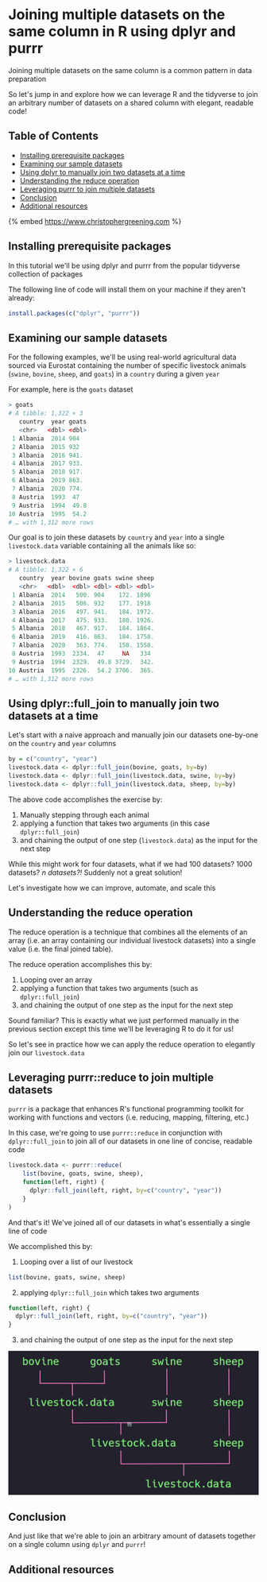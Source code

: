 # Joining multiple datasets on the same column in R using dplyr and purrr

Joining multiple datasets on the same column is a common pattern in data preparation

So let's jump in and explore how we can leverage R and the tidyverse to join an arbitrary number of datasets on a shared column with elegant, readable code!

## Table of Contents 
- [Installing prerequisite packages](#installing-prerequisite-packages)
- [Examining our sample datasets](#examining-our-sample-datasets)
- [Using dplyr to manually join two datasets at a time](#using-dplyr)
- [Understanding the reduce operation](#understanding-the-reduce-operation)
- [Leveraging purrr to join multiple datasets](#leveraging-purrr-reduce)
- [Conclusion](#conclusion)
- [Additional resources](#additional-resources)

{% embed https://www.christophergreening.com %}

## Installing prerequisite packages
<a src="#installing-prerequisite-packages"></a>

In this tutorial we'll be using dplyr and purrr from the popular tidyverse collection of packages

The following line of code will install them on your machine if they aren't already:

```R
install.packages(c("dplyr", "purrr"))
```

## Examining our sample datasets
<a src="#examining-our-sample-datasets"></a>

For the following examples, we'll be using real-world agricultural data sourced via Eurostat containing the number of specific livestock animals (`swine`, `bovine`, `sheep`, and `goats`) in a `country` during a given `year`

For example, here is the `goats` dataset
```R
> goats
# A tibble: 1,322 × 3
   country  year goats
   <chr>   <dbl> <dbl>
 1 Albania  2014 904
 2 Albania  2015 932
 3 Albania  2016 941.
 4 Albania  2017 933.
 5 Albania  2018 917.
 6 Albania  2019 863.
 7 Albania  2020 774.
 8 Austria  1993  47
 9 Austria  1994  49.8
10 Austria  1995  54.2
# … with 1,312 more rows
```

Our goal is to join these datasets by `country` and `year` into a single `livestock.data` variable containing all the animals like so:

```R
> livestock.data
# A tibble: 1,322 × 6
   country  year bovine goats swine sheep
   <chr>   <dbl>  <dbl> <dbl> <dbl> <dbl>
 1 Albania  2014   500. 904    172. 1896
 2 Albania  2015   506. 932    177. 1918
 3 Albania  2016   497. 941.   184. 1972.
 4 Albania  2017   475. 933.   180. 1926.
 5 Albania  2018   467. 917.   184. 1864.
 6 Albania  2019   416. 863.   184. 1758.
 7 Albania  2020   363. 774.   158. 1558.
 8 Austria  1993  2334.  47     NA   334
 9 Austria  1994  2329.  49.8 3729.  342.
10 Austria  1995  2326.  54.2 3706.  365.
# … with 1,312 more rows
```

## Using dplyr::full_join to manually join two datasets at a time
<a src="#using-dplyr"></a>

Let's start with a naive approach and manually join our datasets one-by-one on the `country` and `year` columns

```R
by = c("country", "year")
livestock.data <- dplyr::full_join(bovine, goats, by=by)
livestock.data <- dplyr::full_join(livestock.data, swine, by=by)
livestock.data <- dplyr::full_join(livestock.data, sheep, by=by)
```

The above code accomplishes the exercise by:
1. Manually stepping through each animal
2. applying a function that takes two arguments (in this case `dplyr::full_join`)
3. and chaining the output of one step (`livestock.data`) as the input for the next step

While this might work for four datasets, what if we had 100 datasets? 1000 datasets? _n datasets?!_ Suddenly not a great solution! 

Let's investigate how we can improve, automate, and scale this

## Understanding the reduce operation
<a src="#understanding-the-reduce-operation"></a> 

The reduce operation is a technique that combines all the elements of an array (i.e. an array containing our individual livestock datasets) into a single value (i.e. the final joined table).   

The reduce operation accomplishes this by:
1. Looping over an array
2. applying a function that takes two arguments (such as `dplyr::full_join`) 
3. and chaining the output of one step as the input for the next step

Sound familiar? This is exactly what we just performed manually in the previous section except this time we'll be leveraging R to do it for us! 

So let's see in practice how we can apply the reduce operation to elegantly join our `livestock.data`

## Leveraging purrr::reduce to join multiple datasets
<a src="#leveraging-purrr-reduce"></a>

`purrr` is a package that enhances R's functional programming toolkit for working with functions and vectors (i.e. reducing, mapping, filtering, etc.)

In this case, we're going to use `purrr::reduce` in conjunction with `dplyr::full_join` to join all of our datasets in one line of concise, readable code

```R
livestock.data <- purrr::reduce(
    list(bovine, goats, swine, sheep),
    function(left, right) {
      dplyr::full_join(left, right, by=c("country", "year"))
    }
)
```

And that's it! We've joined all of our datasets in what's essentially a single line of code

We accomplished this by:

1. Looping over a list of our livestock
```R
list(bovine, goats, swine, sheep)
```
2. applying `dplyr::full_join` which takes two arguments 

```R
function(left, right) {
  dplyr::full_join(left, right, by=c("country", "year"))
}
```

3. and chaining the output of one step as the input for the next step

![Image showing the different datasets joining together in a hierarchical chain that starts with bovine and goats joining into livestock.data, livestock.data joining with swine, and livestock.data finally joining with sheep](media/join_image.PNG)

## Conclusion
<a src="#conclusion"></a>

And just like that we're able to join an arbitrary amount of datasets together on a single column using `dplyr` and `purrr`!



## Additional resources
<a src="#additional-resources"></a>
